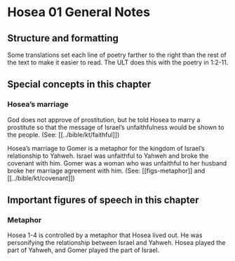 # Hosea 01 General Notes
## Structure and formatting

Some translations set each line of poetry farther to the right than the rest of the text to make it easier to read. The ULT does this with the poetry in 1:2-11.

## Special concepts in this chapter

### Hosea’s marriage
God does not approve of prostitution, but he told Hosea to marry a prostitute so that the message of Israel’s unfaithfulness would be shown to the people. (See: [[../bible/kt/faithful]])

Hosea’s marriage to Gomer is a metaphor for the kingdom of Israel’s relationship to Yahweh. Israel was unfaithful to Yahweh and broke the covenant with him. Gomer was a woman who was unfaithful to her husband broke her marriage agreement with him. (See: [[figs-metaphor]] and [[../bible/kt/covenant]])

## Important figures of speech in this chapter

### Metaphor

Hosea 1-4 is controlled by a metaphor that Hosea lived out. He was personifying the relationship between Israel and Yahweh. Hosea played the part of Yahweh, and Gomer played the part of Israel.